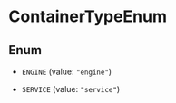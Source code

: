 

# ContainerTypeEnum

## Enum


* `ENGINE` (value: `"engine"`)

* `SERVICE` (value: `"service"`)



